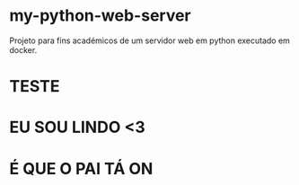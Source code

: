 # my-python-web-server
Projeto para fins académicos de um servidor web em python executado em docker.
# TESTE 

# EU SOU LINDO <3 
# É QUE O PAI TÁ ON